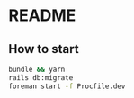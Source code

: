 # README

## How to start

```bash
bundle && yarn
rails db:migrate
foreman start -f Procfile.dev
```
